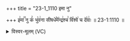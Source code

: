 +++
title = "23-1_1110 इमा नु"

+++
इ꣣मा꣢꣫ नु कं꣣ भु꣡व꣢ना सीषधे꣣मे꣡न्द्र꣢श्च꣣ वि꣡श्वे꣢ च दे꣣वाः꣢ ॥ 23-1:1110 ॥

<details><summary>विस्वर-मूलम् (VC)</summary>

इमा नु कं भुवना सीषधेमेन्द्रश्च विश्वे च देवाः ॥१११०
</details>